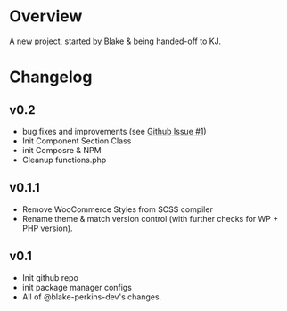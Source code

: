 # Overview

A new project, started by Blake & being handed-off to KJ.

# Changelog

## v0.2

-   bug fixes and improvements (see [Github Issue #1](https://github.com/choctaw-nation/landing/issues/1))
-   Init Component Section Class
-   init Composre & NPM
-   Cleanup functions.php

## v0.1.1

-   Remove WooCommerce Styles from SCSS compiler
-   Rename theme & match version control (with further checks for WP + PHP version).

## v0.1

-   Init github repo
-   init package manager configs
-   All of @blake-perkins-dev's changes.
